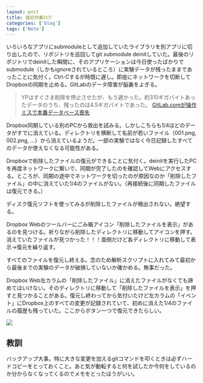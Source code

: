 ```yaml
---
layout: post
title: 復旧作業ログ
categories: ['blog']
tags: ['Note']
---
```


いろいろなアプリにsubmoduleとして追加していたライブラリを別アプリに切り出したので、リポジトリを巡回してgit submodule deinitしていた。最後のリポジトリでdeinitした瞬間に、そのアプリケーションは今日使ったばかりでsubmodule（しかもignoreされているところ）に実験データが残ったままであったことに気付く。Ctrl-Cするが時既に遅し。即座にネットワークを切断してDropboxの同期を止める。GitLabのデータ障害が脳裏をよぎる。

> YPはすぐさま削除を停止させたが、もう遅かった。約310ギガバイトあったデータのうち、残ったのは4.5ギガバイトであった。 [GitLab.comが操作ミスで本番データベース喪失](http://www.publickey1.jp/blog/17/gitlabcom56.html)

Dropbox同期している別のPCから救出を試みる。しかしこちらも1/4ほどのデータがすでに消えている。ディレクトリを横断して名前が若いファイル（001.png, 002.png, ...）から消えているようだ。一部の実験ではなく今日記録したすべてのデータが使えなくなる可能性がある。

Dropboxで削除したファイルの復元ができることに気付く。deinitを実行したPCを再度ネットワークに繋いで、同期が完了したのを確認してWebにアクセスする。ところが、同期の途中でネットワークを切ったのが原因なのか「削除したファイル」の中に消えていた1/4のファイルがない。（再接続後に同期したファイルは復元できる。）

ディスク復元ソフトを使ってみるが削除したファイルが検出されない。絶望する。

Dropbox Webのツールバーにごみ箱アイコン「削除したファイルを表示」があるのを見つける。祈りながら削除したディレクトリに移動してアイコンを押す。消えていたファイルが見つかった！！！面倒だけど各ディレクトリに移動して表示->復元を繰り返す。

すべてのファイルを復元し終える。念のため解析スクリプトに入れてみて最初から最後までの実験のデータが破損していないか確かめる。無事だった。

Dropbox Web左カラムの「削除したファイル」に消えたファイルがなくても諦めてはいけない。そのディレクトリに移動して「削除したファイルを表示」を押すと見つかることがある。復元し終わってから気付いたけど左カラムの「イベント」にDropbox上のすべての変更が記録されていて、初めに消えた1/4のファイルの履歴も残っていた。ここからボタン一つで復元できたらしい。

![](/img/blog_recover_log.png)

## 教訓

バックアップ大事。特に大きな変更を加えるgitコマンドを叩くときは必ずハードコピーをとっておくこと。あと気が動転すると何を試したか今何をしているのか分からなくなってくるのでメモをとったほうがいい。
